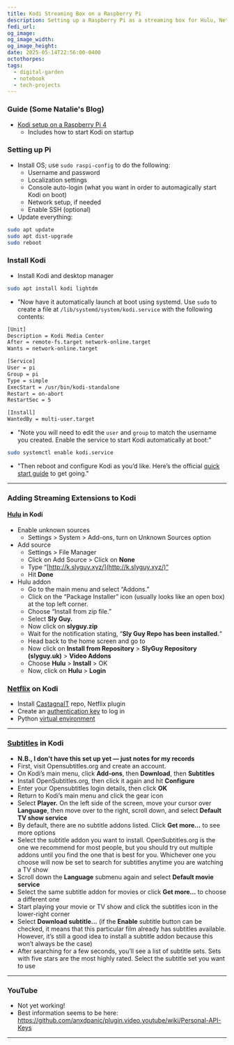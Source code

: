 ```yaml
---
title: Kodi Streaming Box on a Raspberry Pi
description: Setting up a Raspberry Pi as a streaming box for Hulu, Netflix, etc., as well as viewing shows from my Jellyfin server
fedi_url: 
og_image: 
og_image_width: 
og_image_height: 
date: 2025-05-14T22:56:00-0400
octothorpes: 
tags:
  - digital-garden
  - notebook
  - tech-projects
---
```


<link rel="stylesheet" type="text/css" href="/styles/code/prism-dracula.css" />
<link rel="stylesheet" type="text/css" href="/styles/code/code-tweaks.css" />

### Guide (Some Natalie's Blog)
- [Kodi setup on a Raspberry Pi 4](https://some-natalie.dev/blog/kodi-setup/)
	- Includes how to start Kodi on startup

### Setting up Pi
- Install OS; use `sudo raspi-config` to do the following:
  - Username and password
  - Localization settings
  - Console auto-login (what you want in order to automagically start Kodi on boot)
  - Network setup, if needed
  - Enable SSH (optional)
- Update everything:
```sh
sudo apt update
sudo apt dist-upgrade
sudo reboot
```

### Install Kodi
- Install Kodi and desktop manager
```sh
sudo apt install kodi lightdm
```
- "Now have it automatically launch at boot using systemd. Use `sudo` to create a file at `/lib/systemd/system/kodi.service` with the following contents:

```sh
[Unit]
Description = Kodi Media Center
After = remote-fs.target network-online.target
Wants = network-online.target

[Service]
User = pi
Group = pi
Type = simple
ExecStart = /usr/bin/kodi-standalone
Restart = on-abort
RestartSec = 5

[Install]
WantedBy = multi-user.target
```
- "Note you will need to edit the `user` and `group` to match the username you created. Enable the service to start Kodi automatically at boot:"
```sh
sudo systemctl enable kodi.service
```
- "Then reboot and configure Kodi as you’d like. Here’s the official [quick start guide](https://kodi.wiki/view/Quick_start_guide) to get going."

---

### Adding Streaming Extensions to Kodi
#### [Hulu](https://www.ivacy.com/blog/how-to-install-hulu-on-kodi/) in Kodi
- Enable unknown sources
	- Settings > System > Add-ons, turn on Unknown Sources option
- Add source
	- Settings > File Manager
	- Click on Add Source > Click on **None**
	- Type “[http://k.slyguy.xyz/](http://k.slyguy.xyz/)“
	- Hit **Done**
- Hulu addon
	- Go to the main menu and select “Addons.”
	- Click on the “Package Installer” icon (usually looks like an open box) at the top left corner.
	- Choose “Install from zip file.”
	- Select **Sly Guy.**
	- Now click on **slyguy.zip**
	- Wait for the notification stating, “**Sly Guy Repo has been installed.**“
	- Head back to the home screen and go to
	- Now click on **Install from Repository** > **SlyGuy Repository (slyguy.uk)** > **Video Addons**
	- Choose **Hulu** > **Install** > OK
	- Now, click on **Hulu** > **Login** 

### [Netflix](https://www.vpnmentor.com/blog/ultimate-guide-install-netflix-kodi/) on Kodi
- Install [CastagnaIT](https://github.com/CastagnaIT/plugin.video.netflix) repo, Netflix plugin
- Create an [authentication key](https://github.com/CastagnaIT/plugin.video.netflix/wiki/Login-with-Authentication-key) to log in
- Python [virtual environment](https://stackoverflow.com/questions/75608323/how-do-i-solve-error-externally-managed-environment-every-time-i-use-pip-3)

---
### [Subtitles](https://www.comparitech.com/kodi/kodi-subtitles/) in Kodi
- **N.B., I don't have this set up yet — just notes for my records**
- First, visit Opensubtitles.org and create an account.
- On Kodi’s main menu, click **Add-ons**, then **Download**, then **Subtitles**
- Install OpenSubtitles.org, then click it again and hit **Configure**
- Enter your Opensubtitles login details, then click **OK**
- Return to Kodi’s main menu and click the gear icon
- Select **Player.** On the left side of the screen, move your cursor over **Language**, then move over to the right, scroll down, and select **Default TV show service**
- By default, there are no subtitle addons listed. Click **Get more…** to see more options
- Select the subtitle addon you want to install. OpenSubtitles.org is the one we recommend for most people, but you should try out multiple addons until you find the one that is best for you. Whichever one you choose will now be set to search for subtitles anytime you are watching a TV show
- Scroll down the **Language** submenu again and select **Default movie service**
- Select the same subtitle addon for movies or click **Get more…** to choose a different one
- Start playing your movie or TV show and click the subtitles icon in the lower-right corner
- Select **Download subtitle…** (if the **Enable** subtitle button can be checked, it means that this particular film already has subtitles available. However, it’s still a good idea to install a subtitle addon because this won’t always be the case)
- After searching for a few seconds, you’ll see a list of subtitle sets. Sets with five stars are the most highly rated. Select the subtitle set you want to use

---
### YouTube
- Not yet working!
- Best information seems to be here: <https://github.com/anxdpanic/plugin.video.youtube/wiki/Personal-API-Keys>

---